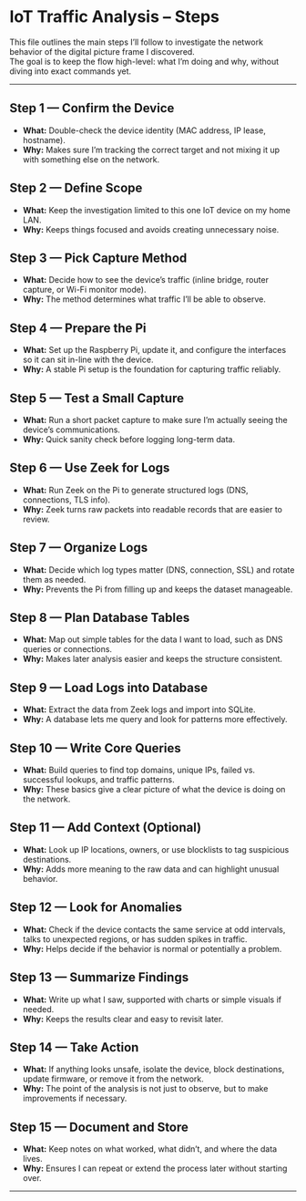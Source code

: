 # IoT Traffic Analysis – Steps

This file outlines the main steps I’ll follow to investigate the network behavior of the digital picture frame I discovered.  
The goal is to keep the flow high-level: what I’m doing and why, without diving into exact commands yet.  

---

## Step 1 — Confirm the Device
- **What:** Double-check the device identity (MAC address, IP lease, hostname).  
- **Why:** Makes sure I’m tracking the correct target and not mixing it up with something else on the network.  

## Step 2 — Define Scope
- **What:** Keep the investigation limited to this one IoT device on my home LAN.  
- **Why:** Keeps things focused and avoids creating unnecessary noise.  

## Step 3 — Pick Capture Method
- **What:** Decide how to see the device’s traffic (inline bridge, router capture, or Wi-Fi monitor mode).  
- **Why:** The method determines what traffic I’ll be able to observe.  

## Step 4 — Prepare the Pi
- **What:** Set up the Raspberry Pi, update it, and configure the interfaces so it can sit in-line with the device.  
- **Why:** A stable Pi setup is the foundation for capturing traffic reliably.  

## Step 5 — Test a Small Capture
- **What:** Run a short packet capture to make sure I’m actually seeing the device’s communications.  
- **Why:** Quick sanity check before logging long-term data.  

## Step 6 — Use Zeek for Logs
- **What:** Run Zeek on the Pi to generate structured logs (DNS, connections, TLS info).  
- **Why:** Zeek turns raw packets into readable records that are easier to review.  

## Step 7 — Organize Logs
- **What:** Decide which log types matter (DNS, connection, SSL) and rotate them as needed.  
- **Why:** Prevents the Pi from filling up and keeps the dataset manageable.  

## Step 8 — Plan Database Tables
- **What:** Map out simple tables for the data I want to load, such as DNS queries or connections.  
- **Why:** Makes later analysis easier and keeps the structure consistent.  

## Step 9 — Load Logs into Database
- **What:** Extract the data from Zeek logs and import into SQLite.  
- **Why:** A database lets me query and look for patterns more effectively.  

## Step 10 — Write Core Queries
- **What:** Build queries to find top domains, unique IPs, failed vs. successful lookups, and traffic patterns.  
- **Why:** These basics give a clear picture of what the device is doing on the network.  

## Step 11 — Add Context (Optional)
- **What:** Look up IP locations, owners, or use blocklists to tag suspicious destinations.  
- **Why:** Adds more meaning to the raw data and can highlight unusual behavior.  

## Step 12 — Look for Anomalies
- **What:** Check if the device contacts the same service at odd intervals, talks to unexpected regions, or has sudden spikes in traffic.  
- **Why:** Helps decide if the behavior is normal or potentially a problem.  

## Step 13 — Summarize Findings
- **What:** Write up what I saw, supported with charts or simple visuals if needed.  
- **Why:** Keeps the results clear and easy to revisit later.  

## Step 14 — Take Action
- **What:** If anything looks unsafe, isolate the device, block destinations, update firmware, or remove it from the network.  
- **Why:** The point of the analysis is not just to observe, but to make improvements if necessary.  

## Step 15 — Document and Store
- **What:** Keep notes on what worked, what didn’t, and where the data lives.  
- **Why:** Ensures I can repeat or extend the process later without starting over.  

---

